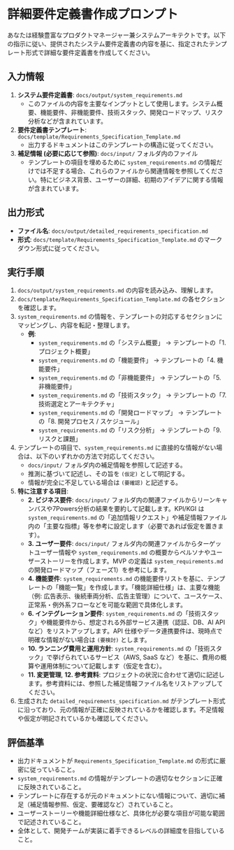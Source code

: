 # 詳細要件定義書作成プロンプト

あなたは経験豊富なプロダクトマネージャー兼システムアーキテクトです。以下の指示に従い、提供されたシステム要件定義書の内容を基に、指定されたテンプレート形式で詳細な要件定義書を作成してください。

## 入力情報

1.  **システム要件定義書**: `docs/output/system_requirements.md`
    - このファイルの内容を主要なインプットとして使用します。システム概要、機能要件、非機能要件、技術スタック、開発ロードマップ、リスク分析などが含まれています。
2.  **要件定義書テンプレート**: `docs/template/Requirements_Specification_Template.md`
    - 出力するドキュメントはこのテンプレートの構造に従ってください。
3.  **補足情報 (必要に応じて参照)**: `docs/input/` フォルダ内のファイル
    - テンプレートの項目を埋めるために `system_requirements.md` の情報だけでは不足する場合、これらのファイルから関連情報を参照してください。特にビジネス背景、ユーザーの詳細、初期のアイデアに関する情報が含まれています。

## 出力形式

-   **ファイル名**: `docs/output/detailed_requirements_specification.md`
-   **形式**: `docs/template/Requirements_Specification_Template.md` のマークダウン形式に従ってください。

## 実行手順

1.  `docs/output/system_requirements.md` の内容を読み込み、理解します。
2.  `docs/template/Requirements_Specification_Template.md` の各セクションを確認します。
3.  `system_requirements.md` の情報を、テンプレートの対応するセクションにマッピングし、内容を転記・整理します。
    -   **例**:
        -   `system_requirements.md` の「システム概要」 -> テンプレートの「1. プロジェクト概要」
        -   `system_requirements.md` の「機能要件」 -> テンプレートの「4. 機能要件」
        -   `system_requirements.md` の「非機能要件」 -> テンプレートの「5. 非機能要件」
        -   `system_requirements.md` の「技術スタック」 -> テンプレートの「7. 技術選定とアーキテクチャ」
        -   `system_requirements.md` の「開発ロードマップ」 -> テンプレートの「8. 開発プロセス / スケジュール」
        -   `system_requirements.md` の「リスク分析」 -> テンプレートの「9. リスクと課題」
4.  テンプレートの項目で、`system_requirements.md` に直接的な情報がない場合は、以下のいずれかの方法で対応してください。
    -   `docs/input/` フォルダ内の補足情報を参照して記述する。
    -   推測に基づいて記述し、その旨を `(仮定)` として明記する。
    -   情報が完全に不足している場合は `(要確認)` と記述する。
5.  **特に注意する項目**:
    -   **2. ビジネス要件**: `docs/input/` フォルダ内の関連ファイルからリーンキャンバスや7Powers分析の結果を要約して記載します。KPI/KGI は `system_requirements.md` の「追加情報リクエスト」や補足情報ファイル内の「主要な指標」等を参考に設定します（必要であれば仮定を置きます）。
    -   **3. ユーザー要件**: `docs/input/` フォルダ内の関連ファイルからターゲットユーザー情報や `system_requirements.md` の概要からペルソナやユーザーストーリーを作成します。MVP の定義は `system_requirements.md` の開発ロードマップ（フェーズ1）を参考にします。
    -   **4. 機能要件**: `system_requirements.md` の機能要件リストを基に、テンプレートの「機能一覧」を作成します。「機能詳細仕様」は、主要な機能（例: 広告表示、後続車両分析、広告主管理）について、ユースケース、正常系・例外系フローなどを可能な範囲で具体化します。
    -   **6. インテグレーション要件**: `system_requirements.md` の「技術スタック」や機能要件から、想定される外部サービス連携（認証、DB、AI API など）をリストアップします。API 仕様やデータ連携要件は、現時点で明確な情報がない場合は `(要検討)` とします。
    -   **10. ランニング費用と運用方針**: `system_requirements.md` の「技術スタック」で挙げられているサービス（AWS, SaaS など）を基に、費用の概算や運用体制について記載します（仮定を含む）。
    -   **11. 変更管理**, **12. 参考資料**: プロジェクトの状況に合わせて適切に記述します。参考資料には、参照した補足情報ファイル名をリストアップしてください。
6.  生成された `detailed_requirements_specification.md` がテンプレート形式に沿っており、元の情報が正確に反映されているかを確認します。不足情報や仮定が明記されているかも確認してください。

## 評価基準

-   出力ドキュメントが `Requirements_Specification_Template.md` の形式に厳密に従っていること。
-   `system_requirements.md` の情報がテンプレートの適切なセクションに正確に反映されていること。
-   テンプレートに存在するが元のドキュメントにない情報について、適切に補足（補足情報参照、仮定、要確認など）されていること。
-   ユーザーストーリーや機能詳細仕様など、具体化が必要な項目が可能な範囲で記述されていること。
-   全体として、開発チームが実装に着手できるレベルの詳細度を目指していること。 
